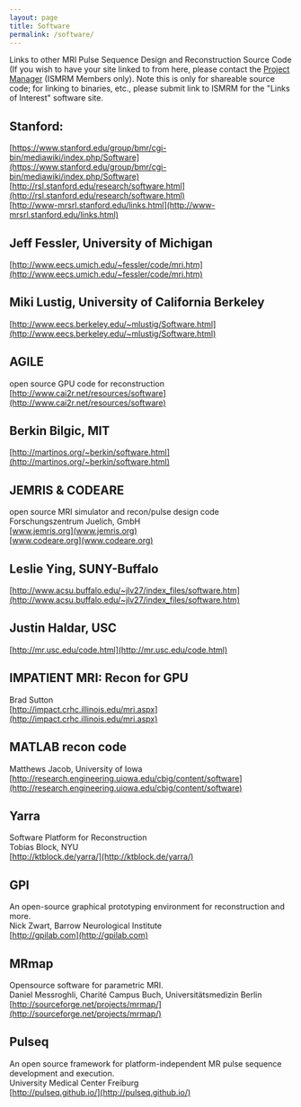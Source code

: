 ```yaml
---
layout: page
title: Software
permalink: /software/
---
```


Links to other MRI Pulse Sequence Design and Reconstruction Source Code (If you
wish to have your site linked to from here, please contact the 
[Project Manager](mailto:jim.pipe@chw.edu) (ISMRM Members only).  Note this is
only for shareable source code; for linking to binaries, etc., please submit
link to ISMRM for the "Links of Interest" software site.
 
## Stanford:
 [https://www.stanford.edu/group/bmr/cgi-bin/mediawiki/index.php/Software](https://www.stanford.edu/group/bmr/cgi-bin/mediawiki/index.php/Software) <br>
 [http://rsl.stanford.edu/research/software.html](http://rsl.stanford.edu/research/software.html) <br>
 [http://www-mrsrl.stanford.edu/links.html](http://www-mrsrl.stanford.edu/links.html)

## Jeff Fessler, University of Michigan
 [http://www.eecs.umich.edu/~fessler/code/mri.htm](http://www.eecs.umich.edu/~fessler/code/mri.htm)

## Miki Lustig, University of California Berkeley
 [http://www.eecs.berkeley.edu/~mlustig/Software.html](http://www.eecs.berkeley.edu/~mlustig/Software.html)

## AGILE
 open source GPU code for reconstruction <br>
 [http://www.cai2r.net/resources/software](http://www.cai2r.net/resources/software)

## Berkin Bilgic, MIT
 [http://martinos.org/~berkin/software.html](http://martinos.org/~berkin/software.html)

## JEMRIS & CODEARE
 open source MRI simulator and recon/pulse design code <br>
 Forschungszentrum Juelich, GmbH <br>
 [www.jemris.org](www.jemris.org) <br>
 [www.codeare.org](www.codeare.org)

## Leslie Ying, SUNY-Buffalo
 [http://www.acsu.buffalo.edu/~jlv27/index_files/software.htm](http://www.acsu.buffalo.edu/~jlv27/index_files/software.htm)

## Justin Haldar, USC
 [http://mr.usc.edu/code.html](http://mr.usc.edu/code.html)

## IMPATIENT MRI: Recon for GPU
 Brad Sutton <br>
 [http://impact.crhc.illinois.edu/mri.aspx](http://impact.crhc.illinois.edu/mri.aspx)

## MATLAB recon code
 Matthews Jacob, University of Iowa <br>
 [http://research.engineering.uiowa.edu/cbig/content/software](http://research.engineering.uiowa.edu/cbig/content/software)

## Yarra
 Software Platform for Reconstruction <br>
 Tobias Block, NYU <br>
 [http://ktblock.de/yarra/](http://ktblock.de/yarra/)

## GPI
 An open-source graphical prototyping environment for reconstruction and more. <br>
 Nick Zwart, Barrow Neurological Institute <br>
 [http://gpilab.com](http://gpilab.com)
  
## MRmap 
 Opensource software for parametric MRI. <br>
 Daniel Messroghli, Charité Campus Buch, Universitätsmedizin Berlin <br>
 [http://sourceforge.net/projects/mrmap/](http://sourceforge.net/projects/mrmap/)

## Pulseq 
 An open source framework for platform-independent MR pulse sequence development and execution. <br>
 University Medical Center Freiburg <br>
 [http://pulseq.github.io/](http://pulseq.github.io/)
